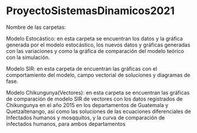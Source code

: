 # ProyectoSistemasDinamicos2021

Nombre de las carpetas:

Modelo Estocástico: en esta carpeta se encuentran los datos y la gráfica generada por el modelo estocástico, los nuevos datos y gráficas generadas con las variaciones y como la gráfica de comparación del modelo teórico con la simulación.

Modelo SIR: en esta carpeta de encuentran las gráficas con el comportamiento del modelo, campo vectorial de soluciones y diagramas de fase.

Modelo Chikungunya(Vectores): en esta carpeta se encuentran las gráficas de comparación de modelo SIR de vectores con los datos registrados de Chikungunya en el año 2015 en los departamentos de Guatemala y Quetzaltenango, así como las soluciones de las ecuaciones diferenciales de Infectados humanos y mosqquitos, y la curva de comparación de infectados humanos, para ambos departamentos
